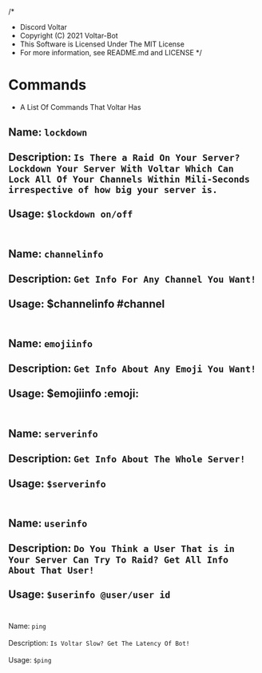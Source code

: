 /*
 * Discord Voltar
 * Copyright (C) 2021 Voltar-Bot
 * This Software is Licensed Under The MIT License
 * For more information, see README.md and LICENSE
*/
# Commands
- A List Of Commands That Voltar Has

Name: `lockdown`
<br> </br>
Description: `Is There a Raid On Your Server? Lockdown Your Server With Voltar Which Can Lock All Of Your Channels Within Mili-Seconds irrespective of how big your server is.`
<br> </br>
Usage: `$lockdown on/off`
<br> </br>
---
Name: `channelinfo`
<br> </br>
Description: `Get Info For Any Channel You Want! `
<br> </br>
Usage: $channelinfo #channel
<br> </br>
---
Name: `emojiinfo`
<br> </br>
Description: `Get Info About Any Emoji You Want!`
<br> </br>
Usage: $emojiinfo :emoji:
<br> </br>
---
Name: `serverinfo`
<br> </br>
Description: `Get Info About The Whole Server!`
<br> </br>
Usage: `$serverinfo`
<br> </br>
---
Name: `userinfo`
<br> </br>
Description: `Do You Think a User That is in Your Server Can Try To Raid? Get All Info About That User!`
<br> </br>
Usage: `$userinfo @user/user id`
<br> </br>
---
Name: `ping` 
<br> </br>
Description: `Is Voltar Slow? Get The Latency Of Bot!`
<br> </br>
Usage: `$ping`
